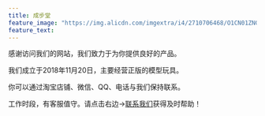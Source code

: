 ```yaml
---
title: 成步堂
feature_image: "https://img.alicdn.com/imgextra/i4/2710706468/O1CN01ZNG7LN1xeOV4YgUB4_!!2710706468.jpg"
feature_text:
---
```

<p>感谢访问我们的网站，我们致力于为你提供良好的产品。</p>
<p>我们成立于2018年11月20日，主要经营正版的模型玩具。</p>
<p>你可以通过淘宝店铺、微信、QQ、电话与我们保持联系。</p>
<p>工作时段，有客服值守。请点击右边→<a href="https://chengbutang.com/contact/">联系我们</a>获得及时帮助！</p>
